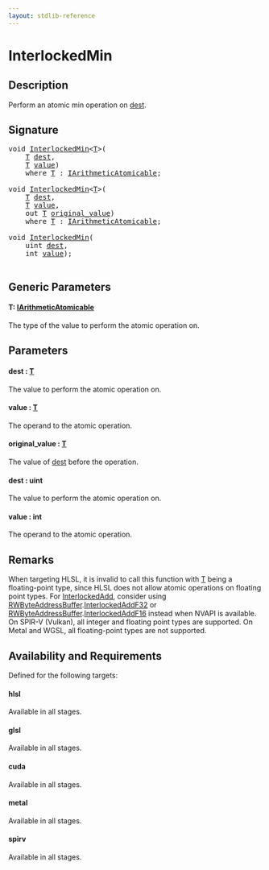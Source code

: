 ```yaml
---
layout: stdlib-reference
---
```


# InterlockedMin

## Description

Perform an atomic min operation on <span class='code'><a href="interlockedmin-0b.md#decl-dest" class="code_param">dest</a></span>.



## Signature 

<pre>
<span class="code_keyword">void</span> <a href="interlockedmin-0b.md">InterlockedMin</a>&lt;<a href="interlockedmin-0b.md#typeparam-T" class="code_type">T</a>&gt;(
    <a href="interlockedmin-0b.md#typeparam-T" class="code_type">T</a> <a href="interlockedmin-0b.md#decl-dest" class="code_param">dest</a>,
    <a href="interlockedmin-0b.md#typeparam-T" class="code_type">T</a> <a href="interlockedmin-0b.md#decl-value" class="code_param">value</a>)
    <span class='code_keyword'>where</span> <a href="interlockedmin-0b.md#typeparam-T" class="code_type">T</a> : <a href="../interfaces/iarithmeticatomicable-01b/index.md" class="code_type">IArithmeticAtomicable</a>;

<span class="code_keyword">void</span> <a href="interlockedmin-0b.md">InterlockedMin</a>&lt;<a href="interlockedmin-0b.md#typeparam-T" class="code_type">T</a>&gt;(
    <a href="interlockedmin-0b.md#typeparam-T" class="code_type">T</a> <a href="interlockedmin-0b.md#decl-dest" class="code_param">dest</a>,
    <a href="interlockedmin-0b.md#typeparam-T" class="code_type">T</a> <a href="interlockedmin-0b.md#decl-value" class="code_param">value</a>,
    <span class="code_keyword">out</span> <a href="interlockedmin-0b.md#typeparam-T" class="code_type">T</a> <a href="interlockedmin-0b.md#decl-original_value" class="code_param">original_value</a>)
    <span class='code_keyword'>where</span> <a href="interlockedmin-0b.md#typeparam-T" class="code_type">T</a> : <a href="../interfaces/iarithmeticatomicable-01b/index.md" class="code_type">IArithmeticAtomicable</a>;

<span class="code_keyword">void</span> <a href="interlockedmin-0b.md">InterlockedMin</a>(
    <span class="code_keyword">uint</span> <a href="interlockedmin-0b.md#decl-dest" class="code_param">dest</a>,
    <span class="code_keyword">int</span> <a href="interlockedmin-0b.md#decl-value" class="code_param">value</a>);

</pre>

## Generic Parameters

####  <a id="typeparam-T"></a>T: [IArithmeticAtomicable](../interfaces/iarithmeticatomicable-01b/index.md)
The type of the value to perform the atomic operation on.


## Parameters

####  <a id="decl-dest"></a>dest  : [T](interlockedmin-0b.md#typeparam-T)
The value to perform the atomic operation on.

####  <a id="decl-value"></a>value  : [T](interlockedmin-0b.md#typeparam-T)
The operand to the atomic operation.

####  <a id="decl-original_value"></a>original\_value  : [T](interlockedmin-0b.md#typeparam-T)
The value of <span class='code'><a href="interlockedmin-0b.md#decl-dest" class="code_param">dest</a></span> before the operation.

####  <a id="decl-dest"></a>dest  : uint
The value to perform the atomic operation on.

####  <a id="decl-value"></a>value  : int
The operand to the atomic operation.


## Remarks
When targeting HLSL, it is invalid to call this function with <span class='code'><a href="interlockedmin-0b.md#typeparam-T" class="code_type">T</a></span> being a floating-point type, since
HLSL does not allow atomic operations on floating point types. For <span class='code'><a href="interlockedadd-0b.md">InterlockedAdd</a></span>, consider using
<span class='code'><a href="../types/rwbyteaddressbuffer-0126d/index.md" class="code_type">RWByteAddressBuffer</a>.<a href="../types/rwbyteaddressbuffer-0126d/interlockedaddf32-0be.md">InterlockedAddF32</a></span> or <span class='code'><a href="../types/rwbyteaddressbuffer-0126d/index.md" class="code_type">RWByteAddressBuffer</a>.<a href="../types/rwbyteaddressbuffer-0126d/interlockedaddf16-0be.md">InterlockedAddF16</a></span> instead when NVAPI is available.
On SPIR-V (Vulkan), all integer and floating point types are supported.
On Metal and WGSL, all floating-point types are not supported.


## Availability and Requirements

Defined for the following targets:

#### hlsl
Available in all stages.

#### glsl
Available in all stages.

#### cuda
Available in all stages.

#### metal
Available in all stages.

#### spirv
Available in all stages.




<script>
// Fix .md links to .html when on ReadTheDocs
if (window.location.hostname.includes('readthedocs') || 
    window.location.hostname.includes('rtfd.io')) {
  document.addEventListener('DOMContentLoaded', function() {
    const links = document.querySelectorAll('a');
    links.forEach(link => {
      if (link.getAttribute('href') && link.getAttribute('href').endsWith('.md')) {
        link.href = link.href.replace(/\.md($|#|\?)/, '.html$1');
      }
    });
  });
}
</script>
